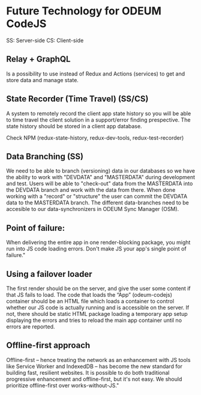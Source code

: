# Future Technology for ODEUM CodeJS

SS: Server-side
CS: Client-side

## Relay + GraphQL
Is a possibility to use instead of Redux and Actions (services) to get and store data and manage state. 

## State Recorder (Time Travel) (SS/CS)
A system to remotely record the client app state history so you will be able to time travel the client solution in a support/error finding prespective. The state history should be stored in a client app database. 

Check NPM (redux-state-history, redux-dev-tools, redux-test-recorder)

## Data Branching (SS)
We need to be able to branch (versioning) data in our databases so we have the ability to work with "DEVDATA" and "MASTERDATA" during development and test. Users will be able to "check-out" data from the MASTERDATA into the DEVDATA branch and work with the data from there. When done working with a "record" or "structure" the user can commit the DEVDATA data to the MASTERDATA branch. The different data-branches need to be accesible to our data-synchronizers in ODEUM Sync Manager (OSM). 

## Point of failure:
When delivering the entire app in one render-blocking package, you might run into JS code loading errors. Don't make JS your app's single point of failure."

## Using a failover loader
The first render should be on the server, and give the user some content if that JS fails to load. The code that loads the “App” (odeum-codejs) container should be an HTML file which loads a container to control whether our JS code is actually running and is accessible on the server. If not, there should be static HTML package loading a temporary app setup displaying the errors and tries to reload the main app container until no errors are reported.

## Offline-first approach
Offline-first – hence treating the network as an enhancement with JS tools like Service Worker and IndexedDB – has become the new standard for building fast, resilient websites. It is possible to do both traditional progressive enhancement and offline-first, but it's not easy. We should prioritize offline-first over works-without-JS."
